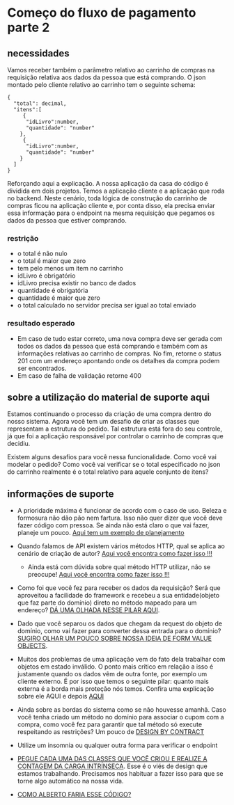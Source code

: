 # Começo do fluxo de pagamento parte 2

## necessidades

Vamos receber também o parâmetro relativo ao carrinho de compras na requisição relativa aos dados da pessoa que está comprando. O json montado pelo cliente relativo ao carrinho tem o seguinte schema:

```
{
  "total": decimal,
  "itens":[
     {
      "idLivro":number,
      "quantidade": "number"
    },
     {
      "idLivro":number,
      "quantidade": "number"
    }
  ]
}
```

Reforçando aqui a explicação. A nossa aplicação da casa do código é dividida em dois projetos. Temos a aplicação cliente e a aplicação que roda no backend. Neste cenário, toda lógica de construção do carrinho de compras ficou na aplicação cliente e, por conta disso, ela precisa enviar essa informação para o endpoint na mesma requisição que pegamos os dados da pessoa que estiver comprando. 


### restrição

* o total é não nulo
* o total é maior que zero
* tem pelo menos um item no carrinho
* idLivro é obrigatório
* idLivro precisa existir no banco de dados
* quantidade é obrigatória
* quantidade é maior que zero
* o total calculado no servidor precisa ser igual ao total enviado

### resultado esperado

* Em caso de tudo estar correto, uma nova compra deve ser gerada com todos os dados da pessoa que está comprando e também com as informações relativas ao carrinho de compras. No fim, retorne o status 201 com um endereço apontando onde os detalhes da compra podem ser encontrados.
* Em caso de falha de validação retorne 400

## sobre a utilização do material de suporte aqui

Estamos continuando o processo da criação de uma com​pra dentro do nosso sistema. Agora você tem um desafio de criar as classes que representam a estrutura do pedido. Tal estrutura está fora do seu controle, já que foi a aplicação responsável por controlar o carrinho de compras que decidiu. 

Existem alguns desafios para você nessa funcionalidade. Como você vai modelar o pedido? Como você vai verificar se o total especificado no json do carrinho realmente é o total relativo para aquele conjunto de itens?

## informações de suporte

* A prioridade máxima é funcionar de acordo com o caso de uso. Beleza e formosura não dão pão nem fartura. Isso não quer dizer que você deve fazer código com pressoa. Se ainda não está claro o que vai fazer, planeje um pouco. [Aqui tem um exemplo de planejamento](../informacao_suporte/planeje-um-pouco.md)

* Quando falamos de API existem vários métodos HTTP, qual se aplica ao cenário de criação de autor? [Aqui você encontra como fazer isso !!!](../informacao_suporte/rest-methods.md)

  * Ainda está com dúvida sobre qual método HTTP utilizar, não se preocupe! [Aqui você encontra como fazer isso !!!](../informacao_suporte/rest-post.md)

* Como foi que você fez para receber os dados da requisição? Será que aproveitou a facilidade do framework e recebeu a sua entidade(objeto que faz parte do domínio) direto no método mapeado para um endereço? [DÁ UMA OLHADA NESSE PILAR AQUI](../informacao_suporte/recebe-dados-requisicao.md).  

* Dado que você separou os dados que chegam da request do objeto de domínio, como vai fazer para converter dessa entrada para o domínio? [SUGIRO OLHAR UM POUCO SOBRE NOSSA IDEIA DE FORM VALUE OBJECTS](../informacao_suporte/conversao-para-dominio.md).

* Muitos dos problemas de uma aplicação vem do fato dela trabalhar com objetos em estado inválido. O ponto mais crítico em relação a isso é justamente quando os dados vêm de outra fonte, por exemplo um cliente externo. É por isso que temos o seguinte pilar: quanto mais externa é a borda mais proteção nós temos. Confira uma explicação sobre ele AQUI e depois [AQUI](../informacao_suporte/protegemos-as-bordas.md)

* Ainda sobre as bordas do sistema como se não houvesse amanhã. Caso você tenha criado um método no domínio para associar o cupom com a compra, como você fez para garantir que tal método só execute respeitando as restrições? Um pouco de [DESIGN BY CONTRACT](https://www.youtube.com/watch?v=4_5EfnU_oGs&feature=youtu.be)

* Utilize um insomnia ou qualquer outra forma para verificar o endpoint

* [PEGUE CADA UMA DAS CLASSES QUE VOCÊ CRIOU E REALIZE A CONTAGEM DA CARGA INTRÍNSECA](../informacao-suporte-design/treino-contagem-carga-intrinseca.md). Esse é o viés de design que estamos trabalhando. Precisamos nos habituar a fazer isso para que se torne algo automático na nossa vida.

* [COMO ALBERTO FARIA ESSE CÓDIGO?](https://github.com/asouza/jornada-deveficiente-casa-do-codigo/commit/a6e2b01d0ab6e8fded4bbd6f7a01cbfb79880a05)
